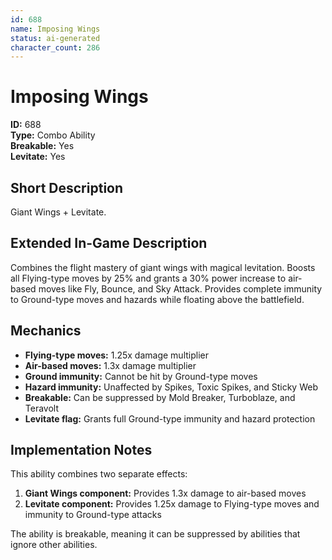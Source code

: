 ```yaml
---
id: 688
name: Imposing Wings
status: ai-generated
character_count: 286
---
```


# Imposing Wings

**ID:** 688  
**Type:** Combo Ability  
**Breakable:** Yes  
**Levitate:** Yes

## Short Description
Giant Wings + Levitate.

## Extended In-Game Description
Combines the flight mastery of giant wings with magical levitation. Boosts all Flying-type moves by 25% and grants a 30% power increase to air-based moves like Fly, Bounce, and Sky Attack. Provides complete immunity to Ground-type moves and hazards while floating above the battlefield.

## Mechanics
- **Flying-type moves:** 1.25x damage multiplier
- **Air-based moves:** 1.3x damage multiplier  
- **Ground immunity:** Cannot be hit by Ground-type moves
- **Hazard immunity:** Unaffected by Spikes, Toxic Spikes, and Sticky Web
- **Breakable:** Can be suppressed by Mold Breaker, Turboblaze, and Teravolt
- **Levitate flag:** Grants full Ground-type immunity and hazard protection

## Implementation Notes
This ability combines two separate effects:
1. **Giant Wings component:** Provides 1.3x damage to air-based moves
2. **Levitate component:** Provides 1.25x damage to Flying-type moves and immunity to Ground-type attacks

The ability is breakable, meaning it can be suppressed by abilities that ignore other abilities.